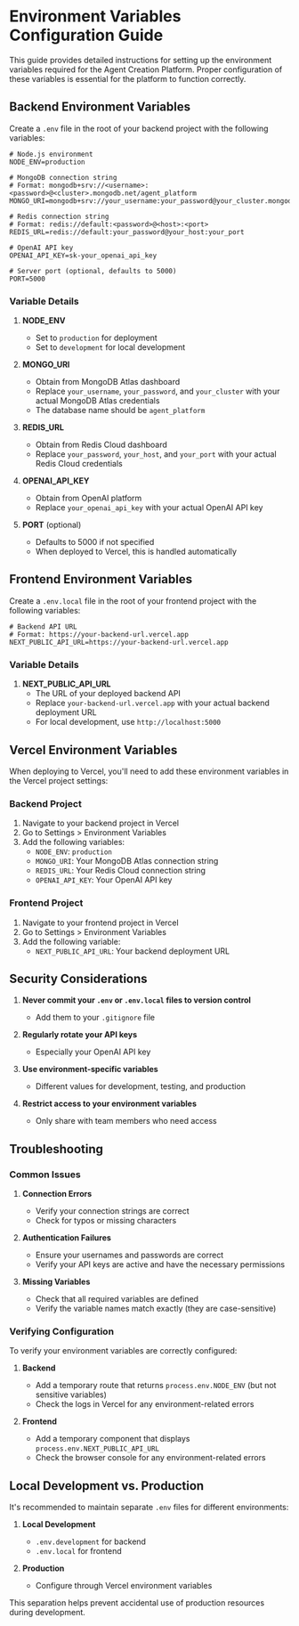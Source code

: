 # Environment Variables Configuration Guide

This guide provides detailed instructions for setting up the environment variables required for the Agent Creation Platform. Proper configuration of these variables is essential for the platform to function correctly.

## Backend Environment Variables

Create a `.env` file in the root of your backend project with the following variables:

```
# Node.js environment
NODE_ENV=production

# MongoDB connection string
# Format: mongodb+srv://<username>:<password>@<cluster>.mongodb.net/agent_platform
MONGO_URI=mongodb+srv://your_username:your_password@your_cluster.mongodb.net/agent_platform

# Redis connection string
# Format: redis://default:<password>@<host>:<port>
REDIS_URL=redis://default:your_password@your_host:your_port

# OpenAI API key
OPENAI_API_KEY=sk-your_openai_api_key

# Server port (optional, defaults to 5000)
PORT=5000
```

### Variable Details

1. **NODE_ENV**
   - Set to `production` for deployment
   - Set to `development` for local development

2. **MONGO_URI**
   - Obtain from MongoDB Atlas dashboard
   - Replace `your_username`, `your_password`, and `your_cluster` with your actual MongoDB Atlas credentials
   - The database name should be `agent_platform`

3. **REDIS_URL**
   - Obtain from Redis Cloud dashboard
   - Replace `your_password`, `your_host`, and `your_port` with your actual Redis Cloud credentials

4. **OPENAI_API_KEY**
   - Obtain from OpenAI platform
   - Replace `your_openai_api_key` with your actual OpenAI API key

5. **PORT** (optional)
   - Defaults to 5000 if not specified
   - When deployed to Vercel, this is handled automatically

## Frontend Environment Variables

Create a `.env.local` file in the root of your frontend project with the following variables:

```
# Backend API URL
# Format: https://your-backend-url.vercel.app
NEXT_PUBLIC_API_URL=https://your-backend-url.vercel.app
```

### Variable Details

1. **NEXT_PUBLIC_API_URL**
   - The URL of your deployed backend API
   - Replace `your-backend-url.vercel.app` with your actual backend deployment URL
   - For local development, use `http://localhost:5000`

## Vercel Environment Variables

When deploying to Vercel, you'll need to add these environment variables in the Vercel project settings:

### Backend Project

1. Navigate to your backend project in Vercel
2. Go to Settings > Environment Variables
3. Add the following variables:
   - `NODE_ENV`: `production`
   - `MONGO_URI`: Your MongoDB Atlas connection string
   - `REDIS_URL`: Your Redis Cloud connection string
   - `OPENAI_API_KEY`: Your OpenAI API key

### Frontend Project

1. Navigate to your frontend project in Vercel
2. Go to Settings > Environment Variables
3. Add the following variable:
   - `NEXT_PUBLIC_API_URL`: Your backend deployment URL

## Security Considerations

1. **Never commit your `.env` or `.env.local` files to version control**
   - Add them to your `.gitignore` file

2. **Regularly rotate your API keys**
   - Especially your OpenAI API key

3. **Use environment-specific variables**
   - Different values for development, testing, and production

4. **Restrict access to your environment variables**
   - Only share with team members who need access

## Troubleshooting

### Common Issues

1. **Connection Errors**
   - Verify your connection strings are correct
   - Check for typos or missing characters

2. **Authentication Failures**
   - Ensure your usernames and passwords are correct
   - Verify your API keys are active and have the necessary permissions

3. **Missing Variables**
   - Check that all required variables are defined
   - Verify the variable names match exactly (they are case-sensitive)

### Verifying Configuration

To verify your environment variables are correctly configured:

1. **Backend**
   - Add a temporary route that returns `process.env.NODE_ENV` (but not sensitive variables)
   - Check the logs in Vercel for any environment-related errors

2. **Frontend**
   - Add a temporary component that displays `process.env.NEXT_PUBLIC_API_URL`
   - Check the browser console for any environment-related errors

## Local Development vs. Production

It's recommended to maintain separate `.env` files for different environments:

1. **Local Development**
   - `.env.development` for backend
   - `.env.local` for frontend

2. **Production**
   - Configure through Vercel environment variables

This separation helps prevent accidental use of production resources during development.

